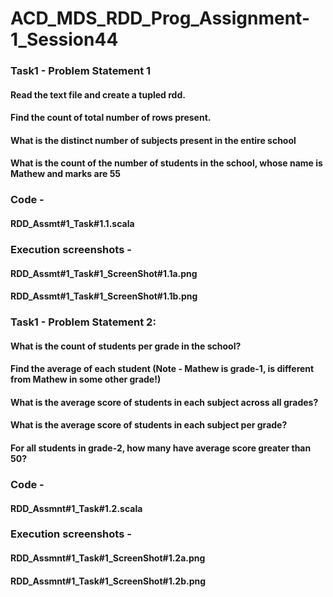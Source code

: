 # ACD_MDS_RDD_Prog_Assignment-1_Session44

### Task1 - Problem Statement 1
#### Read the text file and create a tupled rdd.
#### Find the count of total number of rows present.
#### What is the distinct number of subjects present in the entire school
#### What is the count of the number of students in the school, whose name is Mathew and marks are 55

### Code -
#### RDD_Assmt#1_Task#1.1.scala

### Execution screenshots -
#### RDD_Assmt#1_Task#1_ScreenShot#1.1a.png
#### RDD_Assmt#1_Task#1_ScreenShot#1.1b.png

### Task1 - Problem Statement 2:
#### What is the count of students per grade in the school?
#### Find the average of each student (Note - Mathew is grade-1, is different from Mathew in some other grade!)
#### What is the average score of students in each subject across all grades?
#### What is the average score of students in each subject per grade?
#### For all students in grade-2, how many have average score greater than 50?

### Code -
#### RDD_Assmnt#1_Task#1.2.scala

### Execution screenshots -
#### RDD_Assmnt#1_Task#1_ScreenShot#1.2a.png
#### RDD_Assmnt#1_Task#1_ScreenShot#1.2b.png

